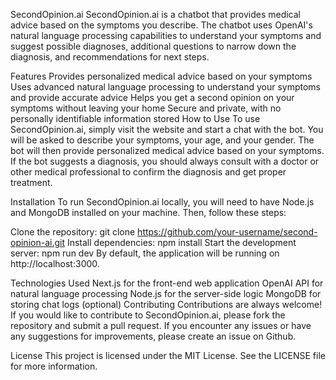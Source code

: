 SecondOpinion.ai
SecondOpinion.ai is a chatbot that provides medical advice based on the symptoms you describe. The chatbot uses OpenAI's natural language processing capabilities to understand your symptoms and suggest possible diagnoses, additional questions to narrow down the diagnosis, and recommendations for next steps.

Features
Provides personalized medical advice based on your symptoms
Uses advanced natural language processing to understand your symptoms and provide accurate advice
Helps you get a second opinion on your symptoms without leaving your home
Secure and private, with no personally identifiable information stored
How to Use
To use SecondOpinion.ai, simply visit the website and start a chat with the bot. You will be asked to describe your symptoms, your age, and your gender. The bot will then provide personalized medical advice based on your symptoms. If the bot suggests a diagnosis, you should always consult with a doctor or other medical professional to confirm the diagnosis and get proper treatment.

Installation
To run SecondOpinion.ai locally, you will need to have Node.js and MongoDB installed on your machine. Then, follow these steps:

Clone the repository: git clone https://github.com/your-username/second-opinion-ai.git
Install dependencies: npm install
Start the development server: npm run dev
By default, the application will be running on http://localhost:3000.

Technologies Used
Next.js for the front-end web application
OpenAI API for natural language processing
Node.js for the server-side logic
MongoDB for storing chat logs (optional)
Contributing
Contributions are always welcome! If you would like to contribute to SecondOpinion.ai, please fork the repository and submit a pull request. If you encounter any issues or have any suggestions for improvements, please create an issue on Github.

License
This project is licensed under the MIT License. See the LICENSE file for more information.
